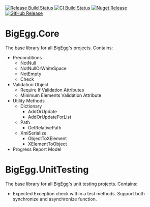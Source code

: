 [![Release Build Status](https://img.shields.io/appveyor/ci/bigegg/core.svg?style=flat-square&label=Release%20Build)](https://ci.appveyor.com/project/BigEgg/core)
[![CI Build Status](https://img.shields.io/appveyor/ci/bigegg/core-hjuwa.svg?style=flat-square&label=CI%20Build)](https://ci.appveyor.com/project/BigEgg/core-hjuwa)
[![Nuget Release](https://img.shields.io/nuget/v/BigEgg.Core.svg?style=flat-square&label=Nuget%20Release)](https://www.nuget.org/packages/BigEgg.Core/)
[![GitHub Release](https://img.shields.io/github/release/BigEggTools/core.svg?style=flat-square&label=GitHub%20Release)](https://github.com/BigEggTools/Core/releases)

# BigEgg.Core
The base library for all BigEgg's projects. Contains:
* Preconditions
  * NotNull
  * NotNullOrWhiteSpace
  * NotEmpty
  * Check
* Validation Object
  * Require If Validation Attributes
  * Minimum Elements Validation Attribute
* Utility Methods
  * Dictionary
    * AddOrUpdate
    * AddOrUpdateForList
  * Path
    * GetRelativePath
  * XmlSerialize
    * ObjectToXElement
    * XElementToObject
* Progress Report Model

# BigEgg.UnitTesting
The base library for all BigEgg's unit testing projects. Contains:
* Expected Exception check within a test methods. Support both synchronize and asynchronize function.

